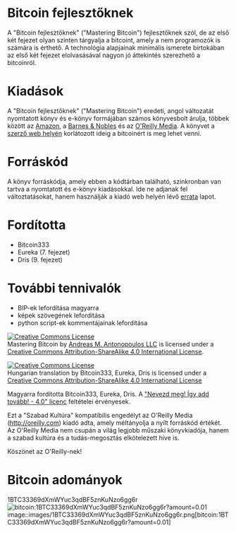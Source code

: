 # Bitcoin fejlesztőknek

A "Bitcoin fejlesztőknek" ("Mastering Bitcoin") fejlesztőknek szól, de az első két fejezet olyan szinten tárgyalja a bitcoint, amely a nem programozók is számára is érthető. A technológia alapjainak minimális ismerete birtokában az első két fejezet elolvasásával nagyon jó áttekintés szerezhető a bitcoinról.

# Kiadások

A "Bitcoin fejlesztőknek" ("Mastering Bitcoin") eredeti, angol változatát nyomtatott könyv és e-könyv formájában számos könyvesbolt árulja, többek között az [Amazon](http://www.amazon.com/Mastering-Bitcoin-Unlocking-Digital-Crypto-Currencies/dp/1449374042), a [Barnes & Nobles](http://www.barnesandnoble.com/w/mastering-bitcoin-andreas-m-antonopoulos/1119253039?ean=9781449374044) és az [O'Reilly Media](http://shop.oreilly.com/product/0636920032281.do). A könyvet a [szerző web helyén](http://bitcoinbook.info) korlátozott ideig a bitcoinért is meg lehet venni.

# Forráskód

A könyv forráskódja, amely ebben a kódtárban található, szinkronban van tartva a nyomtatott és e-könyv kiadásokkal. Ide ne adjanak fel változtatásokat, hanem használják a kiadó web helyén lévő [errata](http://www.oreilly.com/catalog/errata.csp?isbn=0636920032281) lapot.

# Fordította

* Bitcoin333
* Eureka (7. fejezet)
* Dris (9. fejezet)

# További tennivalók

* BIP-ek lefordítása magyarra
* képek szövegének lefordítása
* python script-ek kommentájainak lefordítása

<a rel="license" href="http://creativecommons.org/licenses/by-sa/4.0/"><img alt="Creative Commons License" style="border-width:0" src="https://i.creativecommons.org/l/by-sa/4.0/88x31.png" /></a>
<br />
<span xmlns:dct="http://purl.org/dc/terms/" href="http://purl.org/dc/dcmitype/Text" property="dct:title" rel="dct:type">Mastering Bitcoin</span> by <a xmlns:cc="http://creativecommons.org/ns#" href="http://antonopoulos.com/" property="cc:attributionName" rel="cc:attributionURL">Andreas M. Antonopoulos LLC</a> is licensed under a <a rel="license" href="http://creativecommons.org/licenses/by-sa/4.0/">Creative Commons Attribution-ShareAlike 4.0 International License</a>.

<a rel="license" href="http://creativecommons.org/licenses/by-sa/4.0/deed.hu"><img alt="Creative Commons License" style="border-width:0" src="https://i.creativecommons.org/l/by-sa/4.0/88x31.png" /></a>
<br />
Hungarian translation by Bitcoin333, Eureka, Dris is licensed under a <a rel="license" href="http://creativecommons.org/licenses/by-sa/4.0/">Creative Commons Attribution-ShareAlike 4.0 International License</a>

Magyarra fordította Bitcoin333, Eureka, Dris. A <a rel="license" href="http://creativecommons.org/licenses/by-sa/4.0/deed.hu">"Nevezd meg! Így add tovább! - 4.0" licenc</a> feltételei érvényesek.

Ezt a "Szabad Kultúra" kompatibilis engedélyt az O'Reilly Media (http://oreilly.com) kiadó adta, amely méltányolja a nyílt forráskód értékét. Az O'Reilly Media nem csupán a világ legjobb műszaki könyvkiadója, hanem a szabad kultúra és a tudás-megosztás elkötelezett híve is.

Köszönet az O'Reilly-nek!

# Bitcoin adományok
1BTC33369dXmWYuc3qdBF5znKuNzo6gg6r
<br />
<img alt="bitcoin:1BTC33369dXmWYuc3qdBF5znKuNzo6gg6r?amount=0.01" style="border-width:0" src="files:///1BTC33369dXmWYuc3qdBF5znKuNzo6gg6r.png" />
image::images/1BTC33369dXmWYuc3qdBF5znKuNzo6gg6r.png[bitcoin:1BTC33369dXmWYuc3qdBF5znKuNzo6gg6r?amount=0.01]

